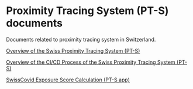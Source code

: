 # Proximity Tracing System (PT-S) documents
Documents related to proximity tracing system in Switzerland.

[Overview of the Swiss Proximity Tracing System (PT-S)](https://github.com/admin-ch/PT-System-Documents/blob/master/overview.md)

[Overview of the CI/CD Process of the Swiss Proximity Tracing System (PT-S)](https://github.com/admin-ch/PT-System-Documents/blob/master/ci-cd-process.md)

[SwissCovid Exposure Score Calculation (PT-S app)]()
